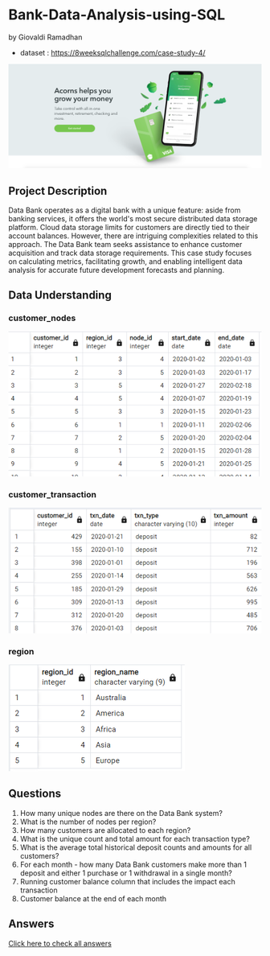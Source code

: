 # Bank-Data-Analysis-using-SQL
by Giovaldi Ramadhan
- dataset : https://8weeksqlchallenge.com/case-study-4/

![](https://github.com/giovaldir/Bank-Data-Analysis-using-SQL/blob/c7d74727f00a257078194902749a27bf99009c9e/bank.png)

## Project Description
Data Bank operates as a digital bank with a unique feature: aside from banking services, it offers the world's most secure distributed data storage platform. Cloud data storage limits for customers are directly tied to their account balances. However, there are intriguing complexities related to this approach. The Data Bank team seeks assistance to enhance customer acquisition and track data storage requirements. This case study focuses on calculating metrics, facilitating growth, and enabling intelligent data analysis for accurate future development forecasts and planning.

## Data Understanding
### customer_nodes
![](https://github.com/giovaldir/Bank-Data-Analysis-using-SQL/blob/6322cd9d36d2e9f68fc1e804742b7421205f0e45/customer_nodes.png)
### customer_transaction
![](https://github.com/giovaldir/Bank-Data-Analysis-using-SQL/blob/6322cd9d36d2e9f68fc1e804742b7421205f0e45/customer_transaction.png)
### region
![](https://github.com/giovaldir/Bank-Data-Analysis-using-SQL/blob/6322cd9d36d2e9f68fc1e804742b7421205f0e45/region.png)

## Questions
1. How many unique nodes are there on the Data Bank system?
2. What is the number of nodes per region?
3. How many customers are allocated to each region?
4. What is the unique count and total amount for each transaction type?
5. What is the average total historical deposit counts and amounts for all customers?
6. For each month - how many Data Bank customers make more than 1 deposit and either 1 purchase or 1 withdrawal in a single month?
7. Running customer balance column that includes the impact each transaction
8. Customer balance at the end of each month

## Answers
[Click here to check all answers](https://github.com/giovaldir/Bank-Data-Analysis-using-SQL/blob/01339b839aafda94b498676261a7b081abf6af62/Bank%20Data%20Analysis%20SQL.sql)



